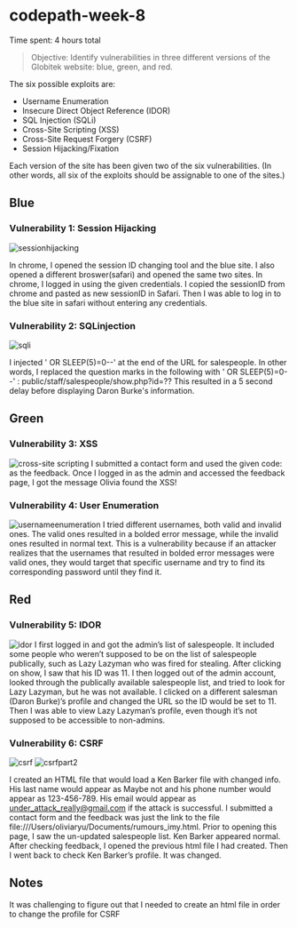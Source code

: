 # codepath-week-8

Time spent: 4 hours total

> Objective: Identify vulnerabilities in three different versions of the Globitek website: blue, green, and red.

The six possible exploits are:
* Username Enumeration
* Insecure Direct Object Reference (IDOR)
* SQL Injection (SQLi)
* Cross-Site Scripting (XSS)
* Cross-Site Request Forgery (CSRF)
* Session Hijacking/Fixation

Each version of the site has been given two of the six vulnerabilities. (In other words, all six of the exploits should be assignable to one of the sites.)

## Blue

### Vulnerability 1: Session Hijacking
![sessionhijacking](https://user-images.githubusercontent.com/40126473/47613448-f6aec100-da65-11e8-8b79-49109e1e72f1.gif)

In chrome, I opened the session ID changing tool and the blue site. I also opened a different broswer(safari) and opened the same two sites. In chrome, I logged in using the given credentials. I copied the sessionID from chrome and pasted as new sessionID in Safari. Then I was able to log in to the blue site in safari without entering any credentials. 

### Vulnerability 2: SQLinjection
![sqli](https://user-images.githubusercontent.com/40126473/47613443-d979f280-da65-11e8-936d-c5921813d25b.gif)

I injected ' OR SLEEP(5)=0--' at the end of the URL for salespeople. In other words, I replaced the question marks in the following with ' OR SLEEP(5)=0--' : public/staff/salespeople/show.php?id=??
This resulted in a 5 second delay before displaying Daron Burke's information.

## Green

### Vulnerability 3: XSS
![cross-site scripting](https://user-images.githubusercontent.com/40126473/47613456-16de8000-da66-11e8-9c7d-2da1edbdd81f.gif)
I submitted a contact form and used the given code: <script>alert('Olivia found the XSS!');</script> as the feedback. Once I logged in as the admin and accessed the feedback page, I got the message Olivia found the XSS!


### Vulnerability 4: User Enumeration
![usernameenumeration](https://user-images.githubusercontent.com/40126473/47613459-21991500-da66-11e8-945e-193e4fa9c92c.gif)
I tried different usernames, both valid and invalid ones.
The valid ones resulted in a bolded error message, while the invalid ones resulted in normal text. This is a vulnerability because if an attacker realizes that the usernames that resulted in bolded error messages were valid ones, they would target that specific username and try to find its corresponding password until they find it. 


## Red

### Vulnerability 5: IDOR
![idor](https://user-images.githubusercontent.com/40126473/47613450-01695600-da66-11e8-898c-994192309d5f.gif)
I first logged in and got the admin’s list of salespeople. It included some people who weren’t supposed to be on the list of salespeople publically, such as Lazy Lazyman who was fired for stealing. After clicking on show, I saw that his ID was 11. I then logged out of the admin account, looked through the publically available salespeople list, and tried to look for Lazy Lazyman, but he was not available. I clicked on a different salesman (Daron Burke)’s profile and changed the URL so the ID would be set to 11. Then I was able to view Lazy Lazyman’s profile, even though it’s not supposed to be accessible to non-admins.


### Vulnerability 6: CSRF
![csrf](https://user-images.githubusercontent.com/40126473/47613455-0cbc8180-da66-11e8-8e11-eec6fc023c57.gif)
![csrfpart2](https://user-images.githubusercontent.com/40126473/47955498-6a256680-df6f-11e8-92db-d9e5eb337a3f.gif)

I created an HTML file that would load a Ken Barker file with changed info. His last name would appear as Maybe not and his phone number would appear as 123-456-789. His email would appear as under_attack_really@gmail.com if the attack is successful. I submitted a contact form and the feedback was just the link to the file file:///Users/oliviaryu/Documents/rumours_imy.html. Prior to opening this page, I saw the un-updated salespeople list. Ken Barker appeared normal. After checking feedback, I opened the previous html file I had created. Then I went back to check Ken Barker’s profile. It was changed. 


## Notes

It was challenging to figure out that I needed to create an html file in order to change the profile for CSRF
